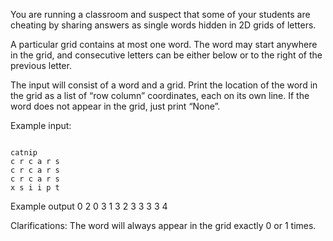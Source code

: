 You are running a classroom and suspect that some of your students are cheating by sharing answers as single words hidden in 2D grids of letters.

A particular grid contains at most one word. The word may start anywhere in the grid, and consecutive letters can be
either below or to the right of the previous letter.

The input will consist of a word and a grid. Print the location of the word in the grid as a list of “row column”
coordinates, each on its own line. If the word does not appear in the grid, just print “None”. 

Example input:
```angular2html

catnip
c r c a r s
c r c a r s
c r c a r s
x s i i p t 

```


Example output 
0 2
0 3
1 3
2 3
3 3
3 4 

Clarifications:
The word will always appear in the grid exactly 0 or 1 times.
